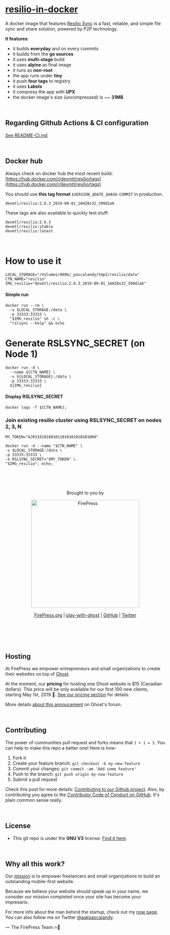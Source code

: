# [resilio-in-docker](https://github.com/firepress-org/resilio-in-docker)

A docker image that features [Resilio Sync](https://www.resilio.com/connect/) is a fast, reliable, and simple file sync and share solution, powered by P2P technology.

**It features**:

- it builds **everyday** and on every commits
- it builds from the **go sources**
- it uses **multi-stage** build
- it uses **alpine** as final image
- it runs as **non-root**
- the app runs under **tiny**
- it push **four tags** to registry
- it uses **Labels**
- it compress the app with **UPX**
- the docker image's size (uncompressed) is ~~ **31MB**

<br>

## Regarding Github Actions & CI configuration

[See README-CI.md](./README-CI.md)

<br>

## Docker hub

Always check on docker hub the most recent build:<br>
[https://hub.docker.com/r/devmtl/resilio/tags](https://hub.docker.com/r/devmtl/resilio/tags)

You should use **this tag format** `$VERSION_$DATE_$HASH-COMMIT` in production.

```
devmtl/resilio:2.6.3_2019-09-01_16H28s32_399d1a6
```

These tags are also available to quickly test stuff:

```
devmtl/resilio:2.6.3
devmtl/resilio:stable
devmtl/resilio:latest
```

<br>


# How to use it

```
LOCAL_STORAGE="/Volumes/960G/_pascalandy/tmp2/resilio/data"
CTN_NAME="resilio"
IMG_resilio="devmtl/resilio:2.6.3_2019-09-01_16H28s32_399d1a6"
```

#### Simple run

```
docker run --rm \
  -v $LOCAL_STORAGE:/data \
  -p 33333:33333 \
  "$IMG_resilio" sh -c \
  "rslsync --help" && echo

```

# Generate RSLSYNC_SECRET (on Node 1)

```
docker run -d \
  --name ${CTN_NAME} \
  -v ${LOCAL_STORAGE}:/data \
  -p 33333:33333 \
  ${IMG_resilio}
```

#### Display RSLSYNC_SECRET

```
docker logs -f ${CTN_NAME};
```

### Join existing resilio cluster using RSLSYNC_SECRET on nodes 2, 3, N

```
MY_TOKEN="AJR3101010010110101010101010KH"

docker run -d --name "$CTN_NAME" \
-v $LOCAL_STORAGE:/data \
-p 33333:33333 \
-e RSLSYNC_SECRET="$MY_TOKEN" \
"$IMG_resilio"; echo;
```

<br>

&nbsp;

<p align="center">
    Brought to you by
</p>

<p align="center">
  <a href="https://firepress.org/">
    <img src="https://user-images.githubusercontent.com/6694151/50166045-2cc53000-02b4-11e9-8f7f-5332089ec331.jpg" width="340px" alt="FirePress" />
  </a>
</p>

<p align="center">
    <a href="https://firepress.org/">FirePress.org</a> |
    <a href="https://play-with-ghost.com/">play-with-ghost</a> |
    <a href="https://github.com/firepress-org/">GitHub</a> |
    <a href="https://twitter.com/askpascalandy">Twitter</a>
    <br /> <br />
</p>

&nbsp;

<br>

## Hosting

At FirePress we empower entrepreneurs and small organizations to create their websites on top of [Ghost](https://firepress.org/en/faq/#what-is-ghost).

At the moment, our **pricing** for hosting one Ghost website is $15 (Canadian dollars). This price will be only available for our first 100 new clients, starting May 1st, 2019 🙌. [See our pricing section](https://firepress.org/en/pricing/) for details.

More details [about this annoucement](https://forum.ghost.org/t/host-your-ghost-website-on-firepress/7092/1) on Ghost's forum.

<br>

## Contributing

The power of communities pull request and forks means that `1 + 1 = 3`. You can help to make this repo a better one! Here is how:

1. Fork it
2. Create your feature branch: `git checkout -b my-new-feature`
3. Commit your changes: `git commit -am 'Add some feature'`
4. Push to the branch: `git push origin my-new-feature`
5. Submit a pull request

Check this post for more details: [Contributing to our Github project](https://pascalandy.com/blog/contributing-to-our-github-project/). Also, by contributing you agree to the [Contributor Code of Conduct on GitHub](https://pascalandy.com/blog/contributor-code-of-conduct-on-github/). It's plain common sense really.

<br>

## License

- This git repo is under the **GNU V3** license. [Find it here](https://github.com/pascalandy/GNU-GENERAL-PUBLIC-LICENSE/blob/master/LICENSE.md).

<br>

## Why all this work?

Our [mission](https://firepress.org/en/our-mission/) is to empower freelancers and small organizations to build an outstanding mobile-first website.

Because we believe your website should speak up in your name, we consider our mission completed once your site has become your impresario.

For more info about the man behind the startup, check out my [now page](https://pascalandy.com/blog/now/). You can also follow me on Twitter [@askpascalandy](https://twitter.com/askpascalandy).

— The FirePress Team 🔥📰